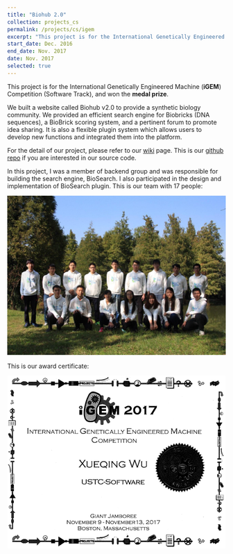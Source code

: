 ```yaml
---
title: "Biohub 2.0"
collection: projects_cs
permalink: /projects/cs/igem
excerpt: "This project is for the International Genetically Engineered Machine Competition (iGEM), Software Track, and won the medal prize. We built a website called Biohub v2.0 to provide a synthetic biology community. We provided an efficient search engine for Biobricks (DNA sequences), a BioBrick scoring system, and a pertinent forum to promote idea sharing. It is also a flexible plugin system which allows users to develop new functions and integrated them into the platform."
start_date: Dec. 2016
end_date: Nov. 2017
date: Nov. 2017
selected: true
---
```


This project is for the International Genetically Engineered Machine (**iGEM**) Competition (Software Track), and won the **medal prize**.

We built a website called Biohub v2.0 to provide a synthetic biology community. We provided an efficient search engine for Biobricks (DNA sequences), a BioBrick scoring system, and a pertinent forum to promote idea sharing. It is also a flexible plugin system which allows users to develop new functions and integrated them into the platform.

For the detail of our project, please refer to our [wiki](http://2017.igem.org/Team:USTC-Software) page. This is our [github repo](https://github.com/igemsoftware2017/USTC-Software-2017) if you are interested in our source code.

In this project, I was a member of backend group and was responsible for building the search engine, BioSearch. I also participated in the design and implementation of BioSearch plugin.
This is our team with 17 people:

![](/images/igem_staff.jpg)

This is our award certificate:

![](/images/igem_certi.png)